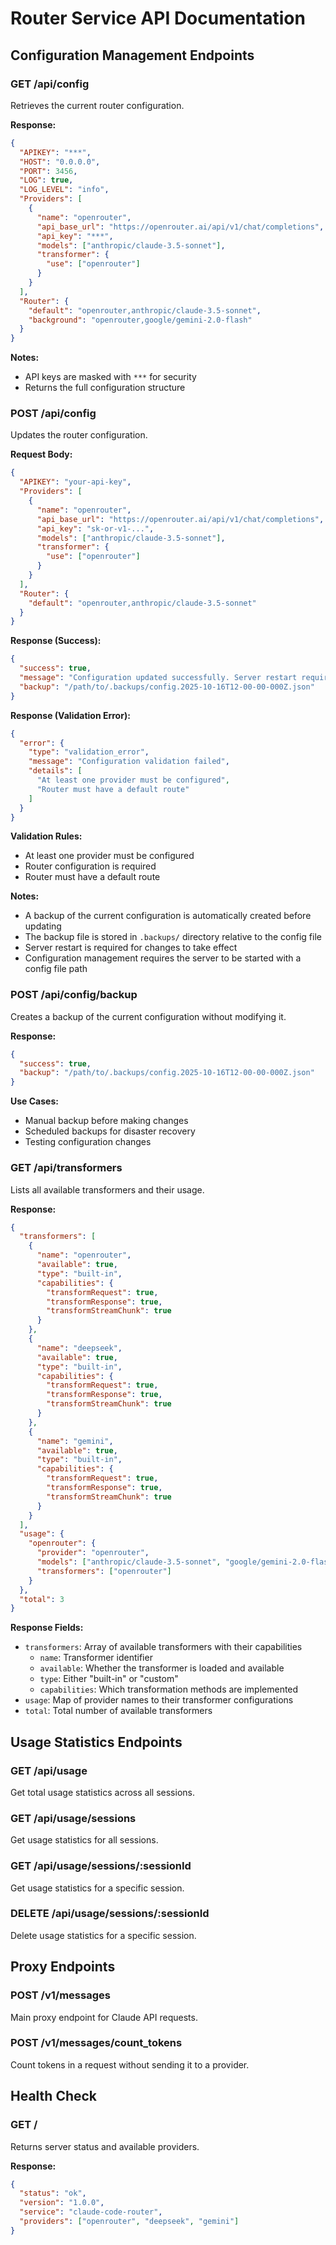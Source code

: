 # Router Service API Documentation

## Configuration Management Endpoints

### GET /api/config

Retrieves the current router configuration.

**Response:**

```json
{
  "APIKEY": "***",
  "HOST": "0.0.0.0",
  "PORT": 3456,
  "LOG": true,
  "LOG_LEVEL": "info",
  "Providers": [
    {
      "name": "openrouter",
      "api_base_url": "https://openrouter.ai/api/v1/chat/completions",
      "api_key": "***",
      "models": ["anthropic/claude-3.5-sonnet"],
      "transformer": {
        "use": ["openrouter"]
      }
    }
  ],
  "Router": {
    "default": "openrouter,anthropic/claude-3.5-sonnet",
    "background": "openrouter,google/gemini-2.0-flash"
  }
}
```

**Notes:**

- API keys are masked with `***` for security
- Returns the full configuration structure

### POST /api/config

Updates the router configuration.

**Request Body:**

```json
{
  "APIKEY": "your-api-key",
  "Providers": [
    {
      "name": "openrouter",
      "api_base_url": "https://openrouter.ai/api/v1/chat/completions",
      "api_key": "sk-or-v1-...",
      "models": ["anthropic/claude-3.5-sonnet"],
      "transformer": {
        "use": ["openrouter"]
      }
    }
  ],
  "Router": {
    "default": "openrouter,anthropic/claude-3.5-sonnet"
  }
}
```

**Response (Success):**

```json
{
  "success": true,
  "message": "Configuration updated successfully. Server restart required to apply changes.",
  "backup": "/path/to/.backups/config.2025-10-16T12-00-00-000Z.json"
}
```

**Response (Validation Error):**

```json
{
  "error": {
    "type": "validation_error",
    "message": "Configuration validation failed",
    "details": [
      "At least one provider must be configured",
      "Router must have a default route"
    ]
  }
}
```

**Validation Rules:**

- At least one provider must be configured
- Router configuration is required
- Router must have a default route

**Notes:**

- A backup of the current configuration is automatically created before updating
- The backup file is stored in `.backups/` directory relative to the config file
- Server restart is required for changes to take effect
- Configuration management requires the server to be started with a config file path

### POST /api/config/backup

Creates a backup of the current configuration without modifying it.

**Response:**

```json
{
  "success": true,
  "backup": "/path/to/.backups/config.2025-10-16T12-00-00-000Z.json"
}
```

**Use Cases:**

- Manual backup before making changes
- Scheduled backups for disaster recovery
- Testing configuration changes

### GET /api/transformers

Lists all available transformers and their usage.

**Response:**

```json
{
  "transformers": [
    {
      "name": "openrouter",
      "available": true,
      "type": "built-in",
      "capabilities": {
        "transformRequest": true,
        "transformResponse": true,
        "transformStreamChunk": true
      }
    },
    {
      "name": "deepseek",
      "available": true,
      "type": "built-in",
      "capabilities": {
        "transformRequest": true,
        "transformResponse": true,
        "transformStreamChunk": true
      }
    },
    {
      "name": "gemini",
      "available": true,
      "type": "built-in",
      "capabilities": {
        "transformRequest": true,
        "transformResponse": true,
        "transformStreamChunk": true
      }
    }
  ],
  "usage": {
    "openrouter": {
      "provider": "openrouter",
      "models": ["anthropic/claude-3.5-sonnet", "google/gemini-2.0-flash"],
      "transformers": ["openrouter"]
    }
  },
  "total": 3
}
```

**Response Fields:**

- `transformers`: Array of available transformers with their capabilities
  - `name`: Transformer identifier
  - `available`: Whether the transformer is loaded and available
  - `type`: Either "built-in" or "custom"
  - `capabilities`: Which transformation methods are implemented
- `usage`: Map of provider names to their transformer configurations
- `total`: Total number of available transformers

## Usage Statistics Endpoints

### GET /api/usage

Get total usage statistics across all sessions.

### GET /api/usage/sessions

Get usage statistics for all sessions.

### GET /api/usage/sessions/:sessionId

Get usage statistics for a specific session.

### DELETE /api/usage/sessions/:sessionId

Delete usage statistics for a specific session.

## Proxy Endpoints

### POST /v1/messages

Main proxy endpoint for Claude API requests.

### POST /v1/messages/count_tokens

Count tokens in a request without sending it to a provider.

## Health Check

### GET /

Returns server status and available providers.

**Response:**

```json
{
  "status": "ok",
  "version": "1.0.0",
  "service": "claude-code-router",
  "providers": ["openrouter", "deepseek", "gemini"]
}
```
